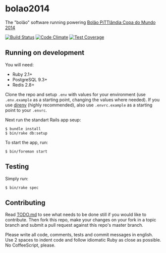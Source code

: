 # bolao2014

The "bolão" software running powering [Bolão PiTTlândia Copa do Mundo 2014](http://bolao.pittlandia.net)

[![Build Status](https://travis-ci.org/rtopitt/bolao2014.svg?branch=master)](https://travis-ci.org/rtopitt/bolao2014)
[![Code Climate](https://codeclimate.com/github/rtopitt/bolao2014.png)](https://codeclimate.com/github/rtopitt/bolao2014)
[![Test Coverage](https://codeclimate.com/github/rtopitt/bolao2014/coverage.png)](https://codeclimate.com/github/rtopitt/bolao2014)

## Running on development

You will need:

- Ruby 2.1+
- PostgreSQL 9.3+
- Redis 2.8+

Clone the repo and setup `.env` with values for your environment (use `.env.example` as a starting point, changing the values where needed). If you use [direnv](https://github.com/zimbatm/direnv) (highly recommended), also use `.envrc.example` as a starting point to your `.envrc`.

Next run the standart Rails app seup:

```
$ bundle install
$ bin/rake db:setup
```

To start the app, run:

```
$ bin/foreman start
```

## Testing

Simply run:

```
$ bin/rake spec
```

## Contributing

Read [TODO.md](https://github.com/rtopitt/bolao2014/blob/master/TODO.md) to see what needs to be done still if you would like to contribute. Then fork this repo, make your changes on your fork in a topic branch and submit a pull request against this repo's master branch.

Please write all code, comments, tests and commit messages in english. Use 2 spaces to indent code and follow idiomatic Ruby as close as possible. No CoffeeScript, please.

